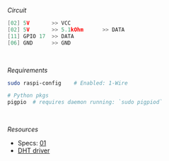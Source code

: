 *Circuit*
```cpp
[02] 5V       >> VCC
[02] 5V       >> 5.1kOhm      >> DATA
[11] GPIO 17  >> DATA
[06] GND      >> GND
```

<br />

*Requirements*
```sh
sudo raspi-config    # Enabled: 1-Wire

# Python pkgs
pigpio  # requires daemon running: `sudo pigpiod`
```

<br />

*Resources*
- Specs: [01](<https://learn.adafruit.com/dht/overview/>)
- [DHT driver](<http://abyz.me.uk/rpi/pigpio/code/DHT.py>)

